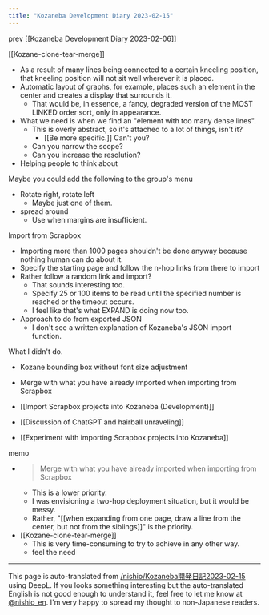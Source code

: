 ```yaml
---
title: "Kozaneba Development Diary 2023-02-15"
---
```


prev  [[Kozaneba Development Diary 2023-02-06]]

[[Kozane-clone-tear-merge]]
- As a result of many lines being connected to a certain kneeling position, that kneeling position will not sit well wherever it is placed.
- Automatic layout of graphs, for example, places such an element in the center and creates a display that surrounds it.
    - That would be, in essence, a fancy, degraded version of the MOST LINKED order sort, only in appearance.
- What we need is when we find an "element with too many dense lines".
    - This is overly abstract, so it's attached to a lot of things, isn't it?
        - [[Be more specific.]] Can't you?
    - Can you narrow the scope?
    - Can you increase the resolution?
- Helping people to think about

Maybe you could add the following to the group's menu
- Rotate right, rotate left
    - Maybe just one of them.
- spread around
    - Use when margins are insufficient.

Import from Scrapbox
- Importing more than 1000 pages shouldn't be done anyway because nothing human can do about it.
- Specify the starting page and follow the n-hop links from there to import
- Rather follow a random link and import?
    - That sounds interesting too.
    - Specify 25 or 100 items to be read until the specified number is reached or the timeout occurs.
    - I feel like that's what EXPAND is doing now too.
- Approach to do from exported JSON
    - I don't see a written explanation of Kozaneba's JSON import function.

What I didn't do.
- Kozane bounding box without font size adjustment
- Merge with what you have already imported when importing from Scrapbox

- [[Import Scrapbox projects into Kozaneba (Development)]]
- [[Discussion of ChatGPT and hairball unraveling]]
- [[Experiment with importing Scrapbox projects into Kozaneba]]

memo
- > Merge with what you have already imported when importing from Scrapbox
    - This is a lower priority.
    - I was envisioning a two-hop deployment situation, but it would be messy.
    - Rather, "[[when expanding from one page, draw a line from the center, but not from the siblings]]" is the priority.
- [[Kozane-clone-tear-merge]]
    - This is very time-consuming to try to achieve in any other way.
    - feel the need


---
This page is auto-translated from [/nishio/Kozaneba開発日記2023-02-15](https://scrapbox.io/nishio/Kozaneba開発日記2023-02-15) using DeepL. If you looks something interesting but the auto-translated English is not good enough to understand it, feel free to let me know at [@nishio_en](https://twitter.com/nishio_en). I'm very happy to spread my thought to non-Japanese readers.